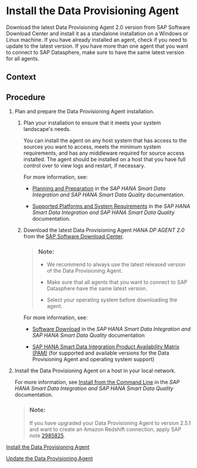 <!-- loio8f6185069a51404ebf23c684fee8cf39 -->

# Install the Data Provisioning Agent

Download the latest Data Provisioning Agent 2.0 version from SAP Software Download Center and install it as a standalone installation on a Windows or Linux machine. If you have already installed an agent, check if you need to update to the latest version. If you have more than one agent that you want to connect to SAP Datasphere, make sure to have the same latest version for all agents.



<a name="loio8f6185069a51404ebf23c684fee8cf39__context_ktz_cx3_3tb"/>

## Context



## Procedure

1.  Plan and prepare the Data Provisioning Agent installation.

    1.  Plan your installation to ensure that it meets your system landscape's needs.

        You can install the agent on any host system that has access to the sources you want to access, meets the minimum system requirements, and has any middleware required for source access installed. The agent should be installed on a host that you have full control over to view logs and restart, if necessary.

        For more information, see:

        -   [Planning and Preparation](https://help.sap.com/docs/HANA_SMART_DATA_INTEGRATION/7952ef28a6914997abc01745fef1b607/65a8690ba4b74503b7e50f66cb85be3b.html?locale=en-US&version=latest) in the *SAP HANA Smart Data Integration and SAP HANA Smart Data Quality* documentation.

        -   [Supported Platforms and System Requirements](https://help.sap.com/docs/HANA_SMART_DATA_INTEGRATION/7952ef28a6914997abc01745fef1b607/d52c01c93e674563ad8d5e12f25c2782.html?locale=en-US&version=latest) in the *SAP HANA Smart Data Integration and SAP HANA Smart Data Quality* documentation.


    2.  Download the latest Data Provisioning Agent *HANA DP AGENT 2.0* from the [SAP Software Download Center](https://support.sap.com/en/my-support/software-downloads.html).

        > ### Note:  
        > -   We recommend to always use the latest released version of the Data Provisioning Agent.
        > 
        > -   Make sure that all agents that you want to connect to SAP Datasphere have the same latest version.
        > 
        > -   Select your operating system before downloading the agent.

        For more information, see:

        -   [Software Download](https://help.sap.com/docs/HANA_SMART_DATA_INTEGRATION/7952ef28a6914997abc01745fef1b607/665d8ea78f0c4f0dbb530a1193737f11.html?locale=en-US&version=latest) in the *SAP HANA Smart Data Integration and SAP HANA Smart Data Quality* documentation

        -   [SAP HANA Smart Data Integration Product Availability Matrix \(PAM\)](https://support.sap.com/content/dam/launchpad/en_us/pam/pam-essentials/TIP/PAM_HANA_SDI_2_0.pdf) \(for supported and available versions for the Data Provisioning Agent and operating system support\)


2.  Install the Data Provisioning Agent on a host in your local network.

    For more information, see [Install from the Command Line](https://help.sap.com/docs/HANA_SMART_DATA_INTEGRATION/7952ef28a6914997abc01745fef1b607/c00f296abd4046ccb59ccbfb5f69d547.html?locale=en-US&version=latest) in the *SAP HANA Smart Data Integration and SAP HANA Smart Data Quality* documentation.

    > ### Note:  
    > If you have upgraded your Data Provisioning Agent to version 2.5.1 and want to create an Amazon Redshift connection, apply SAP note [2985825](https://me.sap.com/notes/2985825).


[Install the Data Provisioning Agent](https://help.sap.com/viewer/7952ef28a6914997abc01745fef1b607/latest/en-US/dd8aaa71a6d4490485b8eb5123f46149.html)

[Update the Data Provisioning Agent](https://help.sap.com/viewer/7952ef28a6914997abc01745fef1b607/latest/en-US/23b6324923dc4f499425931311bad5ae.html)

